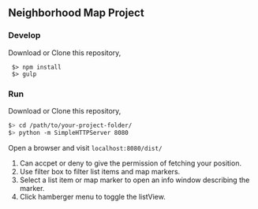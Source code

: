 ## Neighborhood Map Project

### Develop

Download or Clone this repository,

```
 $> npm install
 $> gulp
```

### Run

Download or Clone this repository,

```bash
$> cd /path/to/your-project-folder/
$> python -m SimpleHTTPServer 8080
```
Open a browser and visit `localhost:8080/dist/`

1. Can accpet or deny to give the permission of fetching your position.
2. Use filter box to filter list items and map markers.
3. Select a list item or map marker to open an info window describing the marker.
4. Click hamberger menu to toggle the listView.
